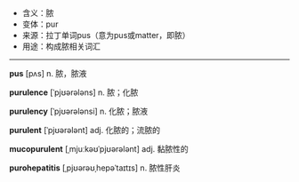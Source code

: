 - <span class="definition">含义：脓</span>
- <span class="definition">变体：pur</span>
- <span class="definition">来源：拉丁单词pus（意为pus或matter，即脓）</span>
- <span class="definition">用途：构成脓相关词汇</span>


---


<span class="vocabulary">**pus**</span> [pʌs] n. 脓，脓液

<span class="vocabulary">**purulence**</span> [ˈpjʊərələns] n. 脓；化脓

<span class="vocabulary">**purulency**</span> [ˈpjʊərələnsi] n. 化脓；脓液

<span class="vocabulary">**purulent**</span> [ˈpjʊərələnt] adj. 化脓的；流脓的

<span class="vocabulary">**mucopurulent**</span> [ˌmjuːkəʊˈpjʊərələnt] adj. 黏脓性的

<span class="vocabulary">**purohepatitis**</span> [ˌpjʊərəʊˌhepəˈtaɪtɪs] n. 脓性肝炎

